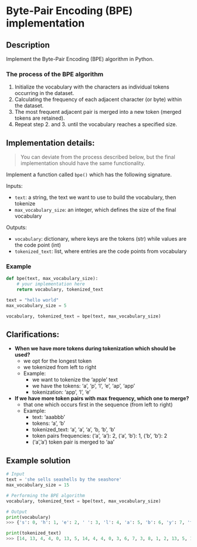 # Byte-Pair Encoding (BPE) implementation

## Description

Implement the Byte-Pair Encoding (BPE) algorithm in Python.

### The process of the BPE algorithm

1. Initialize the vocabulary with the characters as individual tokens occurring in the dataset.
2. Calculating the frequency of each adjacent character (or byte) within the dataset.
3. The most frequent adjacent pair is merged into a new token (merged tokens are retained).
4. Repeat step 2. and 3. until the vocabulary reaches a specified size.

## Implementation details:

> You can deviate from the process described below, but the final implementation should have the same functionality.

Implement a function called `bpe()` which has the following signature.

Inputs:
* `text`: a string, the text we want to use to build the vocabulary, then tokenize
* `max_vocabulary_size`: an integer, which defines the size of the final vocabulary

Outputs:
* `vocabulary`: dictionary, where keys are the tokens (str) while values are the code point (int)
* `tokenized_text`: list, where entries are the code points from vocabulary

### Example

```python
def bpe(text, max_vocabulary_size):
    # your implementation here
    return vocabulary, tokenized_text

text = "hello world"
max_vocabulary_size = 5

vocabulary, tokenized_text = bpe(text, max_vocabulary_size)
```

## Clarifications:

* **When we have more tokens during tokenization which should be used?**
  * we opt for the longest token
  * we tokenized from left to right
  * Example:
    * we want to tokenize the ‘apple’ text
    * we have the tokens: ‘a’, ‘p’, ‘l’, ‘e’, ‘ap’, ‘app’
    * tokenization: ‘app’, ‘l’, ‘e’
* **If we have more token pairs with max frequency, which one to merge?**
  * that one which occurs first in the sequence (from left to right)
  * Example:
    * text: ‘aaabbb’
    * tokens: ‘a’, ‘b’
    * tokenized_text: ‘a’, ‘a’, ‘a’, ‘b, ‘b’, ‘b’
    * token pairs frequencies: (‘a’, ‘a’): 2, (‘a’, ‘b’): 1, (‘b’, ‘b’): 2
    * (‘a’,’a’) token pair is merged to ‘aa’


## Example solution

```python
# Input
text = 'she sells seashells by the seashore'
max_vocabulary_size = 15

# Performing the BPE algorithm
vocabulary, tokenized_text = bpe(text, max_vocabulary_size)

# Output
print(vocabulary)
>>> {'s': 0, 'h': 1, 'e': 2, ' ': 3, 'l': 4, 'a': 5, 'b': 6, 'y': 7, 't': 8, 'o': 9, 'r': 10, 'sh': 11, ' s': 12, ' se': 13, 'she': 14}

print(tokenized_text)
>>> [14, 13, 4, 4, 0, 13, 5, 14, 4, 4, 0, 3, 6, 7, 3, 8, 1, 2, 13, 5, 11, 9, 10, 2]
```
